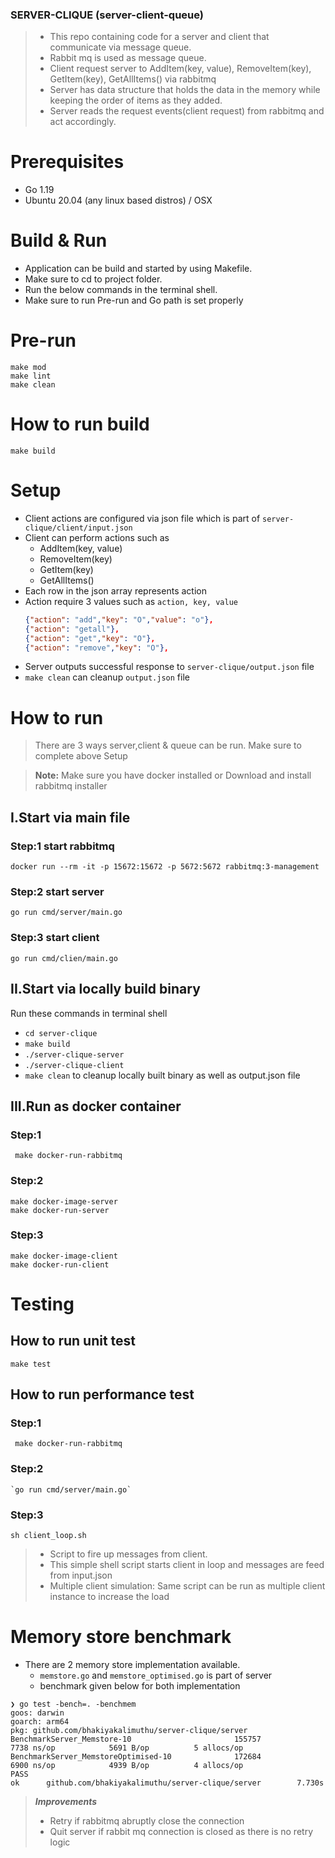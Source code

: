 ### SERVER-CLIQUE (server-client-queue)
>* This repo containing code for a server and client that communicate via message queue.
>* Rabbit mq is used as message queue.
>* Client request server to AddItem(key, value), RemoveItem(key), GetItem(key), GetAllItems()
     via rabbitmq
>* Server has data structure that holds the data in the memory while keeping the order of items as they added.
>* Server reads the request events(client request) from rabbitmq and act accordingly.

# Prerequisites
- Go 1.19
- Ubuntu 20.04 (any linux based distros) / OSX

# Build & Run
* Application can be build and started by using Makefile.
* Make sure to cd to project folder.
* Run the below commands in the terminal shell.
* Make sure to run Pre-run and Go path is set properly

# Pre-run
    make mod
    make lint
    make clean


# How to run build
    make build

# Setup
* Client actions are configured via json file which is part of `server-clique/client/input.json`
* Client can perform actions such as
  * AddItem(key, value)
  * RemoveItem(key)
  * GetItem(key) 
  * GetAllItems()
* Each row in the json array represents action
* Action require 3 values such as `action, key, value`
     ```json
     {"action": "add","key": "O","value": "o"},
     {"action": "getall"},
     {"action": "get","key": "O"},
     {"action": "remove","key": "O"},
     ```
* Server outputs successful response to `server-clique/output.json` file
* `make clean` can cleanup `output.json` file 

# How to run
> There are 3 ways server,client & queue can be run.
> Make sure to complete above Setup 

> **Note:**
> Make sure you have docker installed or Download and install rabbitmq installer

## I.Start via main file
### Step:1 start rabbitmq
`docker run --rm -it -p 15672:15672 -p 5672:5672 rabbitmq:3-management`

### Step:2 start server
`go run cmd/server/main.go`

### Step:3 start client
`go run cmd/clien/main.go`

## II.Start via locally build binary
Run these commands in terminal shell

* `cd server-clique`
* `make build`
* `./server-clique-server`
* `./server-clique-client`
* `make clean` to cleanup locally built binary as well as output.json file

## III.Run as docker container
### Step:1
     make docker-run-rabbitmq
### Step:2
    make docker-image-server
    make docker-run-server
### Step:3
    make docker-image-client
    make docker-run-client

# Testing
## How to run unit test
    make test
## How to run performance test
### Step:1
     make docker-run-rabbitmq
### Step:2
    `go run cmd/server/main.go`
### Step:3
    sh client_loop.sh 

>* Script to fire up messages from client.
>* This simple shell script starts client in loop and messages are feed from input.json
>* Multiple client simulation: Same script can be run as multiple client instance to increase the load 

# Memory store benchmark
* There are 2 memory store implementation available. 
  * `memstore.go` and `memstore_optimised.go` is part of server
  * benchmark given below for both implementation
```shell
❯ go test -bench=. -benchmem
goos: darwin
goarch: arm64
pkg: github.com/bhakiyakalimuthu/server-clique/server
BenchmarkServer_Memstore-10                       155757              7738 ns/op            5691 B/op          5 allocs/op
BenchmarkServer_MemstoreOptimised-10              172684              6900 ns/op            4939 B/op          4 allocs/op
PASS
ok      github.com/bhakiyakalimuthu/server-clique/server        7.730s

```

> ***Improvements***
>* Retry if rabbitmq abruptly close the connection
>* Quit server if rabbit mq connection is closed as there is no retry logic 
